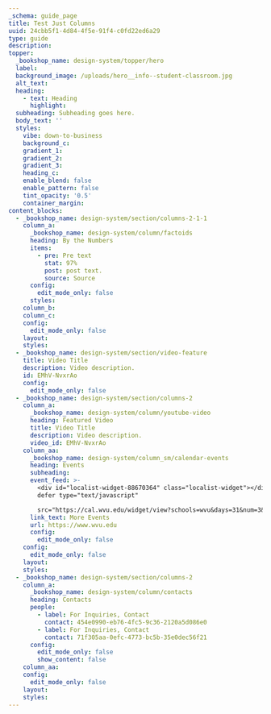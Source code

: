 ```yaml
---
_schema: guide_page
title: Test Just Columns
uuid: 24cbb5f1-4d84-4f5e-91f4-c0fd22ed6a29
type: guide
description:
topper:
  _bookshop_name: design-system/topper/hero
  label:
  background_image: /uploads/hero__info--student-classroom.jpg
  alt_text:
  heading:
    - text: Heading
      highlight:
  subheading: Subheading goes here.
  body_text: ''
  styles:
    vibe: down-to-business
    background_c:
    gradient_1:
    gradient_2:
    gradient_3:
    heading_c:
    enable_blend: false
    enable_pattern: false
    tint_opacity: '0.5'
    container_margin:
content_blocks:
  - _bookshop_name: design-system/section/columns-2-1-1
    column_a:
      _bookshop_name: design-system/column/factoids
      heading: By the Numbers
      items:
        - pre: Pre text
          stat: 97%
          post: post text.
          source: Source
      config:
        edit_mode_only: false
      styles:
    column_b:
    column_c:
    config:
      edit_mode_only: false
    layout:
    styles:
  - _bookshop_name: design-system/section/video-feature
    title: Video Title
    description: Video description.
    id: EMhV-NvxrAo
    config:
      edit_mode_only: false
  - _bookshop_name: design-system/section/columns-2
    column_a:
      _bookshop_name: design-system/column/youtube-video
      heading: Featured Video
      title: Video Title
      description: Video description.
      video_id: EMhV-NvxrAo
    column_aa:
      _bookshop_name: design-system/column_sm/calendar-events
      heading: Events
      subheading:
      event_feed: >-
        <div id="localist-widget-88670364" class="localist-widget"></div><script
        defer type="text/javascript"

        src="https://cal.wvu.edu/widget/view?schools=wvu&days=31&num=3&experience=inperson&container=localist-widget-88670364&template=dsv2-vertical-mini"></script>
      link_text: More Events
      url: https://www.wvu.edu
      config:
        edit_mode_only: false
    config:
      edit_mode_only: false
    layout:
    styles:
  - _bookshop_name: design-system/section/columns-2
    column_a:
      _bookshop_name: design-system/column/contacts
      heading: Contacts
      people:
        - label: For Inquiries, Contact
          contact: 454e0990-eb76-4fc5-9c36-2120a5d086e0
        - label: For Inquiries, Contact
          contact: 71f305aa-0efc-4773-bc5b-35e0dec56f21
      config:
        edit_mode_only: false
        show_content: false
    column_aa:
    config:
      edit_mode_only: false
    layout:
    styles:
---
```

